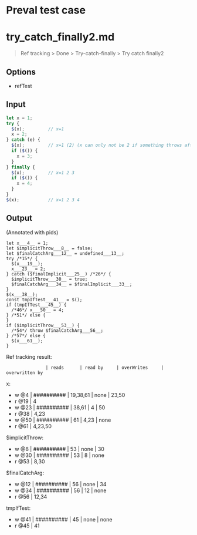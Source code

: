 # Preval test case

# try_catch_finally2.md

> Ref tracking > Done > Try-catch-finally > Try catch finally2

## Options

- refTest

## Input

`````js filename=intro
let x = 1;
try {
  $(x);         // x=1
  x = 2;
} catch (e) {
  $(x);         // x=1 (2) (x can only not be 2 if something throws after hte assignment completes, which I think is impossible, but we'll fix that later)
  if ($()) {
    x = 3;
  }
} finally {
  $(x);         // x=1 2 3 
  if ($()) {
    x = 4;
  }
}
$(x);           // x=1 2 3 4
`````

## Output

(Annotated with pids)

`````filename=intro
let x___4__ = 1;
let $implicitThrow___8__ = false;
let $finalCatchArg___12__ = undefined___13__;
try /*15*/ {
  $(x___19__);
  x___23__ = 2;
} catch ($finalImplicit___25__) /*26*/ {
  $implicitThrow___30__ = true;
  $finalCatchArg___34__ = $finalImplicit___33__;
}
$(x___38__);
const tmpIfTest___41__ = $();
if (tmpIfTest___45__) {
  /*46*/ x___50__ = 4;
} /*51*/ else {
}
if ($implicitThrow___53__) {
  /*54*/ throw $finalCatchArg___56__;
} /*57*/ else {
  $(x___61__);
}
`````

Ref tracking result:

                   | reads      | read by     | overWrites     | overwritten by
x:
  - w @4       | ########## | 19,38,61    | none           | 23,50
  - r @19      | 4
  - w @23      | ########## | 38,61       | 4              | 50
  - r @38      | 4,23
  - w @50      | ########## | 61          | 4,23           | none
  - r @61      | 4,23,50

$implicitThrow:
  - w @8           | ########## | 53          | none           | 30
  - w @30          | ########## | 53          | 8              | none
  - r @53          | 8,30

$finalCatchArg:
  - w @12          | ########## | 56          | none           | 34
  - w @34          | ########## | 56          | 12             | none
  - r @56          | 12,34

tmpIfTest:
  - w @41          | ########## | 45          | none           | none
  - r @45          | 41
